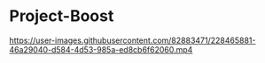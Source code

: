 # Project-Boost








https://user-images.githubusercontent.com/82883471/228465881-46a29040-d584-4d53-985a-ed8cb6f62060.mp4



